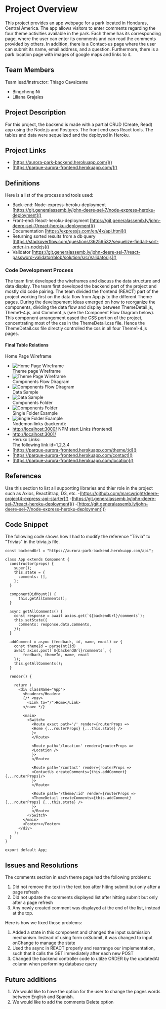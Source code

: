 # Project Overview
This project provides an app webpage for a park located in Honduras, Central America. The app allows visitors to enter comments regarding the four theme activities available in the park. Each theme has its corresponding page, where the user can enter its comments and can read the comments provided by others. In addition, there is a Contact-us page where the user can submit its name, email address, and a question. Furthermore, there is a park location page with images of google maps and links to it. 
 
## Team Members
Team lead/instructor: Thiago Cavalcante
- Bingcheng Ni
- Liliana Grajales

## Project Description
For this project, the backend is made with a partial CRUD (Create, Read) app using the Node.js and Postgres. The front end uses React tools. 
The tables and data were sequelized and the deployed in Heroku.

## Project Links

- [https://aurora-park-backend.herokuapp.com/]()
- [https://parque-aurora-frontend.herokuapp.com/]()


## Definitions

Here is a list of the process and tools used:
- Back-end: Node-express-heroku-deployment [https://git.generalassemb.ly/john-deere-sei-7/node-express-heroku-deployment]()
- Front-end: React-heroku-deployment [https://git.generalassemb.ly/john-deere-sei-7/react-heroku-deployment]()
- Documentation [https://expressjs.com/en/4x/api.html]()
- Returning sorted results from a db query [https://stackoverflow.com/questions/36259532/sequelize-findall-sort-order-in-nodejs]()
- Validator [https://git.generalassemb.ly/john-deere-sei-7/react-password-validator/blob/solution/src/Validator.js]()

### Code Development Process
The team first developed the wireframes and discuss the data structure and data display. The team first developed the backend part of the project and mostly did code pairing. The team divided the frontend (REACT) part of the project working first on the data flow from App.js to the different Theme pages. During the developement ideas emerged on how to reorganize the components, dividing the data flow and display between ThemeDetail.js, Theme1-4.js, and Comment.js (see the Component Flow Diagram below). This component arrangement eased the CSS portion of the project, concentrating most of the css in the ThemeDetail.css file. Hence the ThemeDetail.css file directly controlled the css in all four Theme1-4.js pages. 

#### Final Table Relations
Home Page Wireframe
- ![Home Page Wireframe](Images/wireFrame1.png) <br>
Theme page Wireframe
- ![Theme Page Wireframe](Images/wireFrame2.png)<br>
Components Flow Diragram
- ![Components Flow Diragram](Images/ComponentsFlowDiagram.png)<br>
Data Sample
- ![Data Sample](Images/dataSample.png)<br>
Components Folder
- ![Components Folder](Images/componentsFolder.png)<br>
Single Folder Example
- ![Single Folder Example](Images/IndividualComponent.png)<br>
Nodemon links (backend):
- [http://localhost:3000/]()
NPM start Links (frontend)
- [http://localhost:3001/]()<br>
Heruko Links:<br>
The following link id=1,2,3,4
- [https://parque-aurora-frontend.herokuapp.com/theme/:id]()
- [https://parque-aurora-frontend.herokuapp.com/contact]()
- [https://parque-aurora-frontend.herokuapp.com/location]()


## References
 Use this section to list all supporting libraries and thier role in the project such as Axios, ReactStrap, D3, etc. 
 -[https://github.com/marcwright/deere-project4-express-api-starter]()
 -[https://git.generalassemb.ly/john-deere-sei-7/react-heroku-deployment]()
 -[https://git.generalassemb.ly/john-deere-sei-7/node-express-heroku-deployment]()

## Code Snippet

The following code shows how I had to modify the reference "Trivia" to "Trivias" in the trivia.js file.

```
const backendUrl = "https://aurora-park-backend.herokuapp.com/api";  

class App extends Component {
  constructor(props) {
    super();
    this.state = {
      comments: [],
    };
  }
  
  componentDidMount() {
      this.getAllComments();      
  }

  async getAllComments() {
    const response = await axios.get(`${backendUrl}/comments`);      
    this.setState({
      comments: response.data.comments,
    });
  }
  
  addComment = async (feedback, id, name, email) => {  
    const themeId = parseInt(id)
    await axios.post(`${backendUrl}/comments`, { 
        feedback, themeId, name, email 
    });
    this.getAllComments();
  }

  render() {
    
    return (
      <div className="App">
        <Header></Header>
        {/* <nav>
          <Link to="/">Home</Link>
        </nav> */}
        
        <main>
          <Switch>
            <Route exact path='/' render={routerProps =>  
            <Home {...routerProps} {...this.state} />
            }>
            </Route>
            
            <Route path='/location' render={routerProps =>  
            <Location />
            }>
            </Route>

            <Route path='/contact' render={routerProps =>  
            <ContactUs createComments={this.addComment} {...routerProps}/>
            }>
            </Route>

            <Route path='/theme/:id' render={routerProps =>  
            <ThemeDetail createComments={this.addComment} {...routerProps} {...this.state} />
            }>
            </Route>
          </Switch>
        </main>
        <Footer></Footer>
      </div>
    );
  }
}

export default App;
```

## Issues and Resolutions
The comments section in each theme page had the following problems:

1. Did not  remove the text in the text box after hiting submit but only after a page refresh
2. Did not update the comments displayed list after hitting submit but only after a page refresh
3. Any newly created comment was displayed at the end of the list, instead at the top.

Here is how we fixed those problems:
1. Added a state in this component and changed the input submission mechanism. Instead of using form onSubmit,
it was changed to input onChange to manage the state 
2. Used the async in REACT properly and rearrange our implementation, such that it calls the GET immediately 
after each new POST
3. Changed the backend controller code to utilze ORDER by the updatedAt column when performing database query

## Future additions
1. We would like to have the option for the user to change the pages words between English and Spanish.
2. We would like to add the comments Delete option